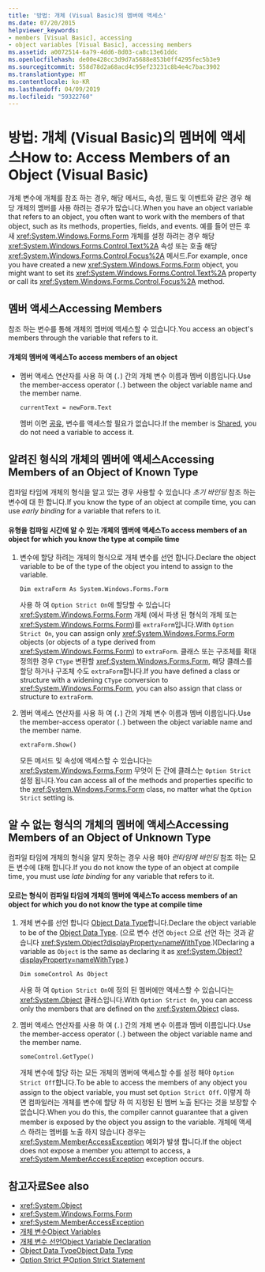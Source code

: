 ```yaml
---
title: '방법: 개체 (Visual Basic)의 멤버에 액세스'
ms.date: 07/20/2015
helpviewer_keywords:
- members [Visual Basic], accessing
- object variables [Visual Basic], accessing members
ms.assetid: a0072514-6a79-4dd6-8d03-ca8c13e61ddc
ms.openlocfilehash: de00e428cc3d9d7a5688e853b0ff4295fec5b3e9
ms.sourcegitcommit: 558d78d2a68acd4c95ef23231c8b4e4c7bac3902
ms.translationtype: MT
ms.contentlocale: ko-KR
ms.lasthandoff: 04/09/2019
ms.locfileid: "59322760"
---
```

# <a name="how-to-access-members-of-an-object-visual-basic"></a><span data-ttu-id="0c6ed-102">방법: 개체 (Visual Basic)의 멤버에 액세스</span><span class="sxs-lookup"><span data-stu-id="0c6ed-102">How to: Access Members of an Object (Visual Basic)</span></span>
<span data-ttu-id="0c6ed-103">개체 변수에 개체를 참조 하는 경우, 해당 메서드, 속성, 필드 및 이벤트와 같은 경우 해당 개체의 멤버를 사용 하려는 경우가 많습니다.</span><span class="sxs-lookup"><span data-stu-id="0c6ed-103">When you have an object variable that refers to an object, you often want to work with the members of that object, such as its methods, properties, fields, and events.</span></span> <span data-ttu-id="0c6ed-104">예를 들어 만든 후 새 <xref:System.Windows.Forms.Form> 개체를 설정 하려는 경우 해당 <xref:System.Windows.Forms.Control.Text%2A> 속성 또는 호출 해당 <xref:System.Windows.Forms.Control.Focus%2A> 메서드.</span><span class="sxs-lookup"><span data-stu-id="0c6ed-104">For example, once you have created a new <xref:System.Windows.Forms.Form> object, you might want to set its <xref:System.Windows.Forms.Control.Text%2A> property or call its <xref:System.Windows.Forms.Control.Focus%2A> method.</span></span>  
  
## <a name="accessing-members"></a><span data-ttu-id="0c6ed-105">멤버 액세스</span><span class="sxs-lookup"><span data-stu-id="0c6ed-105">Accessing Members</span></span>  
 <span data-ttu-id="0c6ed-106">참조 하는 변수를 통해 개체의 멤버에 액세스할 수 있습니다.</span><span class="sxs-lookup"><span data-stu-id="0c6ed-106">You access an object's members through the variable that refers to it.</span></span>  
  
#### <a name="to-access-members-of-an-object"></a><span data-ttu-id="0c6ed-107">개체의 멤버에 액세스</span><span class="sxs-lookup"><span data-stu-id="0c6ed-107">To access members of an object</span></span>  
  
-   <span data-ttu-id="0c6ed-108">멤버 액세스 연산자를 사용 하 여 (`.`) 간의 개체 변수 이름과 멤버 이름입니다.</span><span class="sxs-lookup"><span data-stu-id="0c6ed-108">Use the member-access operator (`.`) between the object variable name and the member name.</span></span>  
  
    ```  
    currentText = newForm.Text  
    ```  
  
     <span data-ttu-id="0c6ed-109">멤버 이면 [공유](../../../../visual-basic/language-reference/modifiers/shared.md), 변수를 액세스할 필요가 없습니다.</span><span class="sxs-lookup"><span data-stu-id="0c6ed-109">If the member is [Shared](../../../../visual-basic/language-reference/modifiers/shared.md), you do not need a variable to access it.</span></span>  
  
## <a name="accessing-members-of-an-object-of-known-type"></a><span data-ttu-id="0c6ed-110">알려진 형식의 개체의 멤버에 액세스</span><span class="sxs-lookup"><span data-stu-id="0c6ed-110">Accessing Members of an Object of Known Type</span></span>  
 <span data-ttu-id="0c6ed-111">컴파일 타임에 개체의 형식을 알고 있는 경우 사용할 수 있습니다 *초기 바인딩* 참조 하는 변수에 대 한 합니다.</span><span class="sxs-lookup"><span data-stu-id="0c6ed-111">If you know the type of an object at compile time, you can use *early binding* for a variable that refers to it.</span></span>  
  
#### <a name="to-access-members-of-an-object-for-which-you-know-the-type-at-compile-time"></a><span data-ttu-id="0c6ed-112">유형을 컴파일 시간에 알 수 있는 개체의 멤버에 액세스</span><span class="sxs-lookup"><span data-stu-id="0c6ed-112">To access members of an object for which you know the type at compile time</span></span>  
  
1. <span data-ttu-id="0c6ed-113">변수에 할당 하려는 개체의 형식으로 개체 변수를 선언 합니다.</span><span class="sxs-lookup"><span data-stu-id="0c6ed-113">Declare the object variable to be of the type of the object you intend to assign to the variable.</span></span>  
  
    ```  
    Dim extraForm As System.Windows.Forms.Form  
    ```  
  
     <span data-ttu-id="0c6ed-114">사용 하 여 `Option Strict On`에 할당할 수 있습니다 <xref:System.Windows.Forms.Form> 개체 (에서 파생 된 형식의 개체 또는 <xref:System.Windows.Forms.Form>)를 `extraForm`입니다.</span><span class="sxs-lookup"><span data-stu-id="0c6ed-114">With `Option Strict On`, you can assign only <xref:System.Windows.Forms.Form> objects (or objects of a type derived from <xref:System.Windows.Forms.Form>) to `extraForm`.</span></span> <span data-ttu-id="0c6ed-115">클래스 또는 구조체를 확대 정의한 경우 `CType` 변환할 <xref:System.Windows.Forms.Form>, 해당 클래스를 할당 하거나 구조체 수도 `extraForm`합니다.</span><span class="sxs-lookup"><span data-stu-id="0c6ed-115">If you have defined a class or structure with a widening `CType` conversion to <xref:System.Windows.Forms.Form>, you can also assign that class or structure to `extraForm`.</span></span>  
  
2. <span data-ttu-id="0c6ed-116">멤버 액세스 연산자를 사용 하 여 (`.`) 간의 개체 변수 이름과 멤버 이름입니다.</span><span class="sxs-lookup"><span data-stu-id="0c6ed-116">Use the member-access operator (`.`) between the object variable name and the member name.</span></span>  
  
    ```  
    extraForm.Show()  
    ```  
  
     <span data-ttu-id="0c6ed-117">모든 메서드 및 속성에 액세스할 수 있습니다는 <xref:System.Windows.Forms.Form> 무엇이 든 간에 클래스는 `Option Strict` 설정 됩니다.</span><span class="sxs-lookup"><span data-stu-id="0c6ed-117">You can access all of the methods and properties specific to the <xref:System.Windows.Forms.Form> class, no matter what the `Option Strict` setting is.</span></span>  
  
## <a name="accessing-members-of-an-object-of-unknown-type"></a><span data-ttu-id="0c6ed-118">알 수 없는 형식의 개체의 멤버에 액세스</span><span class="sxs-lookup"><span data-stu-id="0c6ed-118">Accessing Members of an Object of Unknown Type</span></span>  
 <span data-ttu-id="0c6ed-119">컴파일 타임에 개체의 형식을 알지 못하는 경우 사용 해야 *런타임에 바인딩* 참조 하는 모든 변수에 대해 합니다.</span><span class="sxs-lookup"><span data-stu-id="0c6ed-119">If you do not know the type of an object at compile time, you must use *late binding* for any variable that refers to it.</span></span>  
  
#### <a name="to-access-members-of-an-object-for-which-you-do-not-know-the-type-at-compile-time"></a><span data-ttu-id="0c6ed-120">모르는 형식이 컴파일 타임에 개체의 멤버에 액세스</span><span class="sxs-lookup"><span data-stu-id="0c6ed-120">To access members of an object for which you do not know the type at compile time</span></span>  
  
1. <span data-ttu-id="0c6ed-121">개체 변수를 선언 합니다 [Object Data Type](../../../../visual-basic/language-reference/data-types/object-data-type.md)합니다.</span><span class="sxs-lookup"><span data-stu-id="0c6ed-121">Declare the object variable to be of the [Object Data Type](../../../../visual-basic/language-reference/data-types/object-data-type.md).</span></span> <span data-ttu-id="0c6ed-122">(으로 변수 선언 `Object` 으로 선언 하는 것과 같습니다 <xref:System.Object?displayProperty=nameWithType>.)</span><span class="sxs-lookup"><span data-stu-id="0c6ed-122">(Declaring a variable as `Object` is the same as declaring it as <xref:System.Object?displayProperty=nameWithType>.)</span></span>  
  
    ```  
    Dim someControl As Object  
    ```  
  
     <span data-ttu-id="0c6ed-123">사용 하 여 `Option Strict On`에 정의 된 멤버에만 액세스할 수 있습니다는 <xref:System.Object> 클래스입니다.</span><span class="sxs-lookup"><span data-stu-id="0c6ed-123">With `Option Strict On`, you can access only the members that are defined on the <xref:System.Object> class.</span></span>  
  
2. <span data-ttu-id="0c6ed-124">멤버 액세스 연산자를 사용 하 여 (`.`) 간의 개체 변수 이름과 멤버 이름입니다.</span><span class="sxs-lookup"><span data-stu-id="0c6ed-124">Use the member-access operator (`.`) between the object variable name and the member name.</span></span>  
  
    ```  
    someControl.GetType()  
    ```  
  
     <span data-ttu-id="0c6ed-125">개체 변수에 할당 하는 모든 개체의 멤버에 액세스할 수를 설정 해야 `Option Strict Off`합니다.</span><span class="sxs-lookup"><span data-stu-id="0c6ed-125">To be able to access the members of any object you assign to the object variable, you must set `Option Strict Off`.</span></span> <span data-ttu-id="0c6ed-126">이렇게 하면 컴파일러는 개체를 변수에 할당 하 여 지정된 된 멤버 노출 된다는 것을 보장할 수 없습니다.</span><span class="sxs-lookup"><span data-stu-id="0c6ed-126">When you do this, the compiler cannot guarantee that a given member is exposed by the object you assign to the variable.</span></span> <span data-ttu-id="0c6ed-127">개체에 액세스 하려는 멤버를 노출 하지 않습니다 경우는 <xref:System.MemberAccessException> 예외가 발생 합니다.</span><span class="sxs-lookup"><span data-stu-id="0c6ed-127">If the object does not expose a member you attempt to access, a <xref:System.MemberAccessException> exception occurs.</span></span>  
  
## <a name="see-also"></a><span data-ttu-id="0c6ed-128">참고자료</span><span class="sxs-lookup"><span data-stu-id="0c6ed-128">See also</span></span>

- <xref:System.Object>
- <xref:System.Windows.Forms.Form>
- <xref:System.MemberAccessException>
- [<span data-ttu-id="0c6ed-129">개체 변수</span><span class="sxs-lookup"><span data-stu-id="0c6ed-129">Object Variables</span></span>](../../../../visual-basic/programming-guide/language-features/variables/object-variables.md)
- [<span data-ttu-id="0c6ed-130">개체 변수 선언</span><span class="sxs-lookup"><span data-stu-id="0c6ed-130">Object Variable Declaration</span></span>](../../../../visual-basic/programming-guide/language-features/variables/object-variable-declaration.md)
- [<span data-ttu-id="0c6ed-131">Object Data Type</span><span class="sxs-lookup"><span data-stu-id="0c6ed-131">Object Data Type</span></span>](../../../../visual-basic/language-reference/data-types/object-data-type.md)
- [<span data-ttu-id="0c6ed-132">Option Strict 문</span><span class="sxs-lookup"><span data-stu-id="0c6ed-132">Option Strict Statement</span></span>](../../../../visual-basic/language-reference/statements/option-strict-statement.md)
